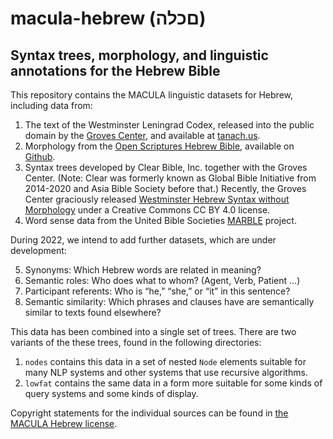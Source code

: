 # macula-hebrew (םכלה)
## Syntax trees, morphology, and linguistic annotations for the Hebrew Bible

This repository contains the MACULA linguistic datasets for Hebrew, including data from:

1. The text of the Westminster Leningrad Codex, released into the public domain by the [Groves Center](http://www.grovescenter.org/), and available at [tanach.us](tanach.us).
2. Morphology from the [Open Scriptures Hebrew Bible](https://hb.openscriptures.org), available on [Github](https://github.com/openscriptures/morphhb/).
3. Syntax trees developed by Clear Bible, Inc. together with the Groves Center. (Note: Clear was formerly known as Global Bible Initiative from 2014-2020 and Asia Bible Society before that.)  Recently, the Groves Center graciously released [Westminster Hebrew Syntax without Morphology](https://github.com/Clear-Bible/macula-hebrew/tree/main/sources/GrovesCenter) under a Creative Commons CC BY 4.0 license.
4. Word sense data from the United Bible Societies [MARBLE](https://semanticdictionary.org/) project.

During 2022, we intend to add further datasets, which are under development:

5. Synonyms: Which Hebrew words are related in meaning?
6. Semantic roles: Who does what to whom? (Agent, Verb, Patient …)
7. Participant referents: Who is “he,” “she,” or “it” in this sentence?
8. Semantic similarity: Which phrases and clauses have are semantically similar to texts found elsewhere?

This data has been combined into a single set of trees.  There are two variants of the these trees, found in the following directories:

1. `nodes` contains this data in a set of nested `Node` elements suitable for many NLP systems and other systems that use recursive algorithms.
2. `lowfat` contains the same data in a form more suitable for some kinds of query systems and some kinds of display.

Copyright statements for the individual sources can be found in [the MACULA Hebrew license](LICENSE.md).
